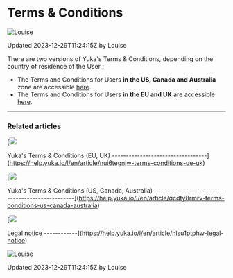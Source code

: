 Terms & Conditions
==================

![Louise](https://files.helpdocs.io/n0njida9x8/other/1697448726388/clean-shot-2023-09-26-at-13-07-20-2-x.png)

Updated 2023-12-29T11:24:15Z by Louise

There are two versions of Yuka's Terms & Conditions, depending on the country of residence of the User :

* The Terms and Conditions for Users **in the US, Canada and Australia** zone are accessible [here](https://help.yuka.io/l/en/article/qcdty8rmrv/).
* The Terms and Conditions for Users **in the EU and UK** are accessible [here](https://help.yuka.io/l/en/article/nui6tegnjw/).

* * *

### Related articles

[![](https://files.helpdocs.io/n0njida9x8/articles/tu0my38nn5/1617283820093/bullet.svg)

Yuka's Terms & Conditions (EU, UK)
----------------------------------](https://help.yuka.io/l/en/article/nui6tegnjw-terms-conditions-ue-uk)

[![](https://files.helpdocs.io/n0njida9x8/articles/tu0my38nn5/1617283820093/bullet.svg)

Yuka's Terms & Conditions (US, Canada, Australia)
-------------------------------------------------](https://help.yuka.io/l/en/article/qcdty8rmrv-terms-conditions-us-canada-australia)

[![](https://files.helpdocs.io/n0njida9x8/articles/tu0my38nn5/1617283820093/bullet.svg)

Legal notice
------------](https://help.yuka.io/l/en/article/nlsu1ptphw-legal-notice)

![Louise](https://files.helpdocs.io/n0njida9x8/other/1697448726388/clean-shot-2023-09-26-at-13-07-20-2-x.png)

Updated 2023-12-29T11:24:15Z by Louise